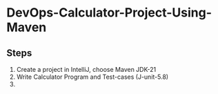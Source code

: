 # DevOps-Calculator-Project-Using-Maven

## Steps

1. Create a project in IntelliJ, choose Maven JDK-21
2. Write Calculator Program and Test-cases (J-unit-5.8)
3. 
